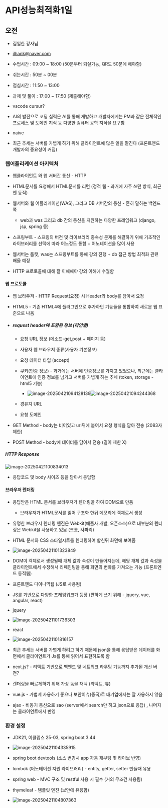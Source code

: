 

# API성능최적화1일



## 오전



- 김일한 강사님
- ilhank@naver.com

- 수업시간 : 09:00 ~ 18:00 (50분부터 퇴실가능, QR도 50분에 해야함)
- 쉬는시간 : 50분 ~ 00분
- 점심시간 : 11:50 ~ 13:00
- 과제 및 풀이 : 17:00 ~ 17:50 (제출해야함)



- vscode cursur?

- AI의 발전으로 코딩 실력은 AI를 통해 개발하고 개발자에게는 PM과 같은 전체적인 프로세스 및 도메인 지식 등 다양한 컴퓨터 공학 지식을 요구함 
- naive



- 최근 추세는 서버를 가볍게 하기 위해 클라이언트에 많은 일을 맡긴다 (프론트엔드 개발자의 중요성이 커짐)



### 웹어플리케이션 아키텍처

- 웹클라이언트 와 웹 서버간 통신 - HTTP
- HTML문서를 요청해서 HTML문서를 리턴 (정적 웹 - 과거에 자주 쓰던 방식, 최근엔 동적)
- 웹서버와 웹 어플리케이션(WAS), 그리고 DB 서버간의 통신 - 흔히 말하는 백엔드 쪽
  - web과 was 그리고 db 간의 통신을 지원하는 다양한 프레임워크 (django, jsp, spring 등)
- 스프링부트 - 스프링의 버전 및 라이브러리 종속성 문제를 해결하기 위해 기초적인 라이브러리를 선택에 따라 어느정도 통합 + 어노테이션을 많이 사용

- 웹서버는 톰캣, was는 스프링부트를 통해 강의 진행 + db 접근 방법 최적화 관련 배울 예정

- HTTP 프로토콜에 대해 잘 이해해야 강의 이해에 수월함



#### 웹 프로토콜

- 웹 브라우저 - HTTP Request(요청) 시 Header와 body를 담아서 요청

- HTML5 - 기존 HTML4에 플러그인으로 추가하던 기능들을 통합하여 새로운 웹 표준으로 나옴

- ##### request header에 포함된 정보 (라인별)

  - 요청 URL 정보 (메소드-get,post + 페이지 등)
  - 사용자 웹 브라우저 종류(사용자 기본정보)
  - 요청 데이터 타입 (accept)
  - 쿠키(인증 정보) - 과거에는 서버에 인증정보를 가지고 있었으나, 최근에는 클라이언트에 인증 정보를 넘기고 서버를 가볍게 하는 추세 (token, storage - html5 기능)
    - ![image-20250421094128139](250421_API성능최적화1일.assets/image-20250421094128139.png)![image-20250421094244368](250421_API성능최적화1일.assets/image-20250421094244368.png)

  - 경유지 URL
  - 요청 도메인

- GET Method - body는 비어있고 url뒤에 붙여서 요청 형식을 담아 전송 (2083자 제한)

- POST Method - body에 데이터를 담아서 전송 (길이 제한 X)

##### HTTP Response

![image-20250421100834013](250421_API성능최적화1일.assets/image-20250421100834013.png)

- 응답코드 및 body 사이즈 등을 담아서 응답함



#### 브라우저 렌더링

- 응답받은 HTML 문서를 브라우저가 렌더링을 하여 DOM으로 만듬
  - 브라우저가 HTML문서를 읽어 구조화 한뒤 메모리에 객체로서 생성
- 유명한 브라우저 렌더링 엔진은 Webkit(애플사 개발, 오픈소스)으로 대부분의 렌더링은 Webkit을 사용하고 있음 (크롬, 사파리)
- HTML 문서와 CSS 스타일시트를 렌더링하여 합친뒤 화면에 보여줌
- ![image-20250421101323849](250421_API성능최적화1일.assets/image-20250421101323849.png)



- DOM이 객체로서 생성될때 개체 값과 속성이 만들어지는데, 해당 개체 값과 속성을 클라이언트에서 수정해서 리페인팅을 통해 화면의 변화를 가져오는 기능 (프론트엔드 동적웹)

- 프론트엔드 다이나믹웹 (JS로 사용됨)
- JS를 기반으로 다양한 프레임워크가 등장 (편하게 쓰기 위해 - jquery, vue, angular, react)
- jquery
- ![image-20250421101736303](250421_API성능최적화1일.assets/image-20250421101736303.png)

- react
- ![image-20250421101816157](250421_API성능최적화1일.assets/image-20250421101816157.png)

- 최근 추세는 서버를 가볍게 하려고 하기 때문에 json을 통해 응답받은 데이터를 화면에서 클라이언트가 Js를 통해 읽어서 표현하도록 함
- next.js? - 리액트 기반으로 백엔드 및 네트워크 라우팅 기능까지 추가된 개선 버전?

- 렌더링을 빠르게하기 위해 가상 돔을 채택 (리엑트, 뷰)
- vue.js - 가볍게 사용하기 좋으나 보안이슈(중국)로 대기업에서는 잘 사용하지 않음



- ajax - 비동기 통신으로 sao (server에서 search만 하고 json으로 응답) , 나머지는 클라이언트에서 반영



### 환경 설정

- JDK21, 이클립스 25-03, spring boot 3.44
- ![image-20250421104335915](250421_API성능최적화1일.assets/image-20250421104335915.png)

- spring boot devtools (소스 변경시 app 자동 재부팅 및 라이브 반영)
- lombok (어노테이션 지원 라이브러리) - entity, getter, setter 만들때 유용
- spring web - MVC 구조 및 restful 사용 시 필수 (거의 무조건 사용됨)
- thymeleaf - 템플릿 엔진 (보안에 유용함)
- ![image-20250421104807363](250421_API성능최적화1일.assets/image-20250421104807363.png)
